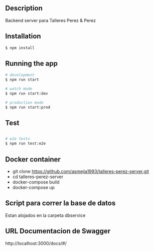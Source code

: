 
## Description

Backend server para Talleres Perez & Perez

## Installation

```bash
$ npm install
```

## Running the app

```bash
# development
$ npm run start

# watch mode
$ npm run start:dev

# production mode
$ npm run start:prod
```

## Test

```bash

# e2e tests
$ npm run test:e2e

```

## Docker container

* git clone https://github.com/asmejia1993/talleres-perez-server.git
* cd talleres-perez-server
* docker-compose build
* docker-compose up

## Script para correr la base de datos
Estan alojados en la carpeta dbservice

## URL Documentacion de Swagger
http://localhost:3000/docs/#/

